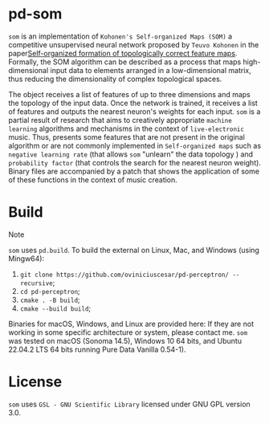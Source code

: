 # pd-som
`som` is an implementation of `Kohonen's Self-organized Maps (SOM)` a competitive unsupervised neural network proposed by `Teuvo Kohonen` in the paper[Self-organized formation of topologically correct feature maps](https://link.springer.com/article/10.1007/BF00337288). 
Formally, the SOM algorithm can be described as a process that maps high-dimensional input data to elements arranged in a low-dimensional matrix, thus reducing the dimensionality of complex topological spaces.

The object receives a list of features of up to three dimensions and maps the topology of the input data. Once the network is trained, it receives a list of features and outputs the nearest neuron's weights for each input.
`som` is a partial result of research that aims to creatively appropriate `machine learning` algorithms and mechanisms in the context of `live-electronic` music. Thus, presents some features that are not present in the original algorithm or are not commonly implemented in `Self-organized maps` such as `negative learning rate` (that allows `som` "unlearn" the data topology ) and ``probability factor`` (that controls the search for the nearest neuron weight). 
Binary files are accompanied by a patch that shows the application of some of these functions in the context of music creation.





# Build
> [!NOTE]
`som` uses `pd.build`. To build the external on Linux, Mac, and Windows (using Mingw64):

1. `git clone https://github.com/oviniciuscesar/pd-perceptron/ --recursive`;
2. `cd pd-perceptron`;
4. `cmake . -B build`;
5. `cmake --build build`;


Binaries for macOS, Windows, and Linux are provided here: 
If they are not working in some specific architecture or system, please contact me. 
`som` was tested on macOS (Sonoma 14.5), Windows 10 64 bits, and Ubuntu 22.04.2 LTS 64 bits running Pure Data Vanilla 0.54-1).

# License

`som` uses `GSL - GNU Scientific Library` licensed under GNU GPL version 3.0. 
